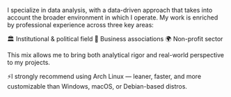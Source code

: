 I specialize in data analysis, with a data-driven approach that takes into account the broader environment in which I operate.
My work is enriched by professional experience across three key areas:

🏛 Institutional & political field
💼 Business associations
🌍 Non-profit sector

This mix allows me to bring both analytical rigor and real-world perspective to my projects.

⚡I strongly recommend using Arch Linux — leaner, faster, and more customizable than Windows, macOS, or Debian-based distros.
